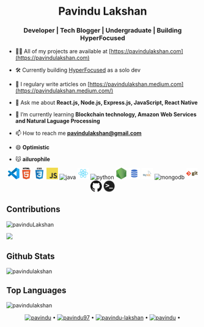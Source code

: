 <h1 align="center">Pavindu Lakshan</h1>
<h3 align="center">Developer | Tech Blogger | Undergraduate | Building HyperFocused</h3>

- 👨‍💻 All of my projects are available at [https://pavindulakshan.com](https://pavindulakshan.com)

- 🛠️ Currently building [HyperFocused](https://hyperfocused.club) as a solo dev

- 📝 I regulary write articles on [https://pavindulakshan.medium.com](https://pavindulakshan.medium.com/)

- 💬 Ask me about **React.js, Node.js, Express.js, JavaScript, React Native**

- 🌱 I’m currently learning **Blockchain technology, Amazon Web Services and Natural Laguage Processing**

- 📫 How to reach me **pavindulakshan@gmail.com**

- 😄 **Optimistic**

- 😽 **ailurophile**

<p align="center">
<img  alt="Visual Studio Code" width="30px" src="https://raw.githubusercontent.com/github/explore/80688e429a7d4ef2fca1e82350fe8e3517d3494d/topics/visual-studio-code/visual-studio-code.png" />
<img  alt="HTML5" width="30px" src="https://raw.githubusercontent.com/github/explore/80688e429a7d4ef2fca1e82350fe8e3517d3494d/topics/html/html.png" />
<img  alt="CSS3" width="30px" src="https://raw.githubusercontent.com/github/explore/80688e429a7d4ef2fca1e82350fe8e3517d3494d/topics/css/css.png" />
<img  alt="JavaScript" width="30px" src="https://raw.githubusercontent.com/github/explore/80688e429a7d4ef2fca1e82350fe8e3517d3494d/topics/javascript/javascript.png" />
<img  alt="java"  width="30px" src="https://cdn.iconscout.com/icon/free/png-256/java-43-569305.png" /> 
<img  alt="React" width="30px" src="https://raw.githubusercontent.com/github/explore/80688e429a7d4ef2fca1e82350fe8e3517d3494d/topics/react/react.png" />
<img src="https://upload.wikimedia.org/wikipedia/commons/thumb/c/c3/Python-logo-notext.svg/1024px-Python-logo-notext.svg.png" alt="python" width="30px" />
<img  alt="Node.js" width="30px" src="https://raw.githubusercontent.com/github/explore/80688e429a7d4ef2fca1e82350fe8e3517d3494d/topics/nodejs/nodejs.png" />
<img  alt="SQL" width="30px" src="https://raw.githubusercontent.com/github/explore/80688e429a7d4ef2fca1e82350fe8e3517d3494d/topics/sql/sql.png" />
<img  alt="MySQL" width="30px" src="https://raw.githubusercontent.com/github/explore/80688e429a7d4ef2fca1e82350fe8e3517d3494d/topics/mysql/mysql.png" />
<img src="https://cdn.iconscout.com/icon/free/png-512/mongodb-2-1175137.png" alt="mongodb" width="30px"/> 
<img  alt="Git" width="30px" src="https://raw.githubusercontent.com/github/explore/80688e429a7d4ef2fca1e82350fe8e3517d3494d/topics/git/git.png" />
<img  alt="GitHub" width="30px" src="https://raw.githubusercontent.com/github/explore/78df643247d429f6cc873026c0622819ad797942/topics/github/github.png" />
<img  alt="Terminal" width="30px" src="https://raw.githubusercontent.com/github/explore/80688e429a7d4ef2fca1e82350fe8e3517d3494d/topics/terminal/terminal.png" />    </p>

## **Contributions**

<p><img align="center" src="https://github-readme-streak-stats.herokuapp.com/?user=pavinduLakshan&" alt="pavinduLakshan" /></p>

![](https://komarev.com/ghpvc/?username=pavinduLakshan)

## **Github Stats**
<img src="https://github-readme-stats.vercel.app/api?username=pavindulakshan&show_icons=true&theme=tokyonight&count_private=true&hide=stars&include_all_commits=true" alt="pavindulakshan" /> </p>

## **Top Languages**
<img src="https://github-readme-stats.vercel.app/api/top-langs/?username=pavindulakshan&theme=tokyonight&show_icons=true" alt="pavindulakshan" />

<p align="center">
<a href="https://pavindulakshan.medium.com"  target="blank"><img align="center" src="https://cdn.jsdelivr.net/npm/simple-icons@3.0.1/icons/medium.svg" alt="pavindu" height="20" width="20" /></a>
  &#8226;
<a href="https://dev.to/pavindu97"  target="blank"><img align="center" src="https://cdn.jsdelivr.net/npm/simple-icons@3.0.1/icons/dev-dot-to.svg" alt="pavindu97" height="20" width="20" /></a>
  &#8226;
<a href="https://linkedin.com/in/pavindu-lakshan" target="blank"><img align="center" src="https://cdn.jsdelivr.net/npm/simple-icons@3.0.1/icons/linkedin.svg" alt="pavindu-lakshan" height="20" width="20" /></a>
  &#8226;
<a href="https://stackoverflow.com/pavindu" target="blank"><img align="center" src="https://cdn.jsdelivr.net/npm/simple-icons@3.0.1/icons/stackoverflow.svg" alt="pavindu" height="20" width="20" /></a>
  &#8226;
</p>
